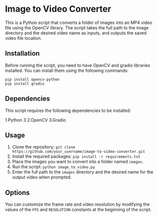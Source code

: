 # Image to Video Converter
This is a Python script that converts a folder of images into an MP4 video file using the OpenCV library. 
The script takes the full path to the image directory and the desired video name as inputs, and outputs the saved video file location.

## Installation
Before running the script, you need to have OpenCV and gradio libraries installed. You can install them using the following commands:

```
pip install opencv-python
pip install gradio
```

## Dependencies
This script requires the following dependencies to be installed:

1.Python 3
2.OpenCV
3.Gradio


## Usage

1. Clone the repository: `git clone https://github.com/your_username/image-to-video-converter.git`
2. Install the required packages: `pip install -r requirements.txt`
3. Place the images you want to convert into a folder named `images`.
4. Run the script: `python image_to_video.py`
5. Enter the full path to the `images` directory and the desired name for the output video when prompted.

## Options

You can customize the frame rate and video resolution by modifying the values of the `FPS` and `RESOLUTION` constants at the beginning of the script.


